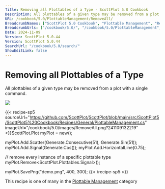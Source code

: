 ```yaml
---
Title: Removing all Plottables of a Type - ScottPlot 5.0 Cookbook
Description: All plottables of a given type may be removed from a plot with a single command.
URL: /cookbook/5.0/PlottableManagement/RemoveAll/
BreadcrumbNames: ["ScottPlot 5.0 Cookbook", "Plottable Management", "Removing all Plottables of a Type"]
BreadcrumbUrls: ["/cookbook/5.0/", "/cookbook/5.0/PlottableManagement", "/cookbook/5.0/PlottableManagement/RemoveAll"]
Date: 2024-11-09
Version: ScottPlot 5.0.44
Version: ScottPlot 5.0.44
SearchUrl: "/cookbook/5.0/search/"
ShowEditLink: false
---
```



<div class='d-flex align-items-center mt-5'>
<h1 class='me-2 text-dark my-0 border-0'>Removing all Plottables of a Type</h1>
</div>

All plottables of a given type may be removed from a plot with a single command.

[![](/cookbook/5.0/images/RemoveAll.png?241109132219)](/cookbook/5.0/images/RemoveAll.png?241109132219)

{{< recipe-sp5 sourceUrl="https://github.com/ScottPlot/ScottPlot/blob/main/src/ScottPlot5/ScottPlot5%20Cookbook/Recipes/General/PlottableManagement.cs" imageUrl="/cookbook/5.0/images/RemoveAll.png?241109132219" >}}ScottPlot.Plot myPlot = new();

myPlot.Add.Scatter(Generate.Consecutive(51), Generate.Sin(51));
myPlot.Add.Signal(Generate.Cos());
myPlot.Add.HorizontalLine(0.75);

// remove every instance of a specific plottable type
myPlot.Remove&lt;ScottPlot.Plottables.Signal&gt;();

myPlot.SavePng("demo.png", 400, 300);
{{< /recipe-sp5 >}}

<div class='my-5 text-center'>This recipe is one of many in the <a href='/cookbook/5.0/PlottableManagement'>Plottable Management</a> category</div>


